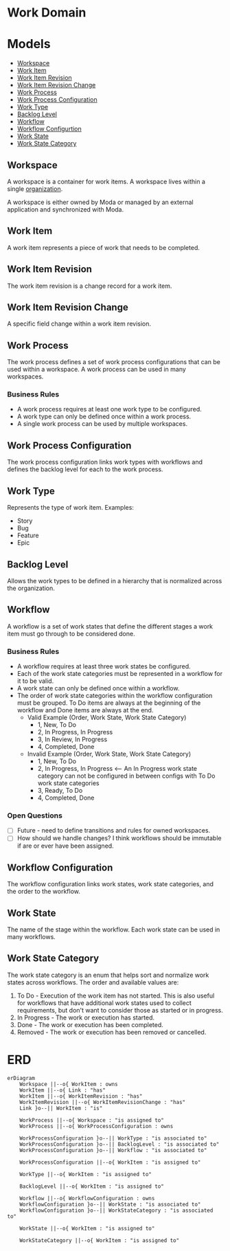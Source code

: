# Work Domain

# Models
- [Workspace](#workspace)
- [Work Item](#work-item)
- [Work Item Revision](#work-item-revision)
- [Work Item Revision Change](#work-item-revision-change)
- [Work Process](#work-process)
- [Work Process Configuration](#work-process-configuration)
- [Work Type](#work-type)
- [Backlog Level](#backlog-level)
- [Workflow](#workflow)
- [Workflow Configurtion](#workflow-configuration)
- [Work State](#work-state)
- [Work State Category](#work-state-category)

## Workspace
A workspace is a container for work items. A workspace lives within a single [organization](./organization.md).

A workspace is either owned by Moda or managed by an external application and synchronized with Moda.

## Work Item
A work item represents a piece of work that needs to be completed.

## Work Item Revision
The work item revision is a change record for a work item.

## Work Item Revision Change
A specific field change within a work item revision.

## Work Process
The work process defines a set of work process configurations that can be used within a workspace.  A work process can be used in many workspaces.

### Business Rules
- A work process requires at least one work type to be configured.
- A work type can only be defined once within a work process.
- A single work process can be used by multiple workspaces.

## Work Process Configuration
The work process configuration links work types with workflows and defines the backlog level for each to the work process.

## Work Type
Represents the type of work item.  Examples:
- Story
- Bug
- Feature
- Epic

## Backlog Level
Allows the work types to be defined in a hierarchy that is normalized across the organization.

## Workflow
A workflow is a set of work states that define the different stages a work item must go through to be considered done.

### Business Rules
- A workflow requires at least three work states be configured.
- Each of the work state categories must be represented in a workflow for it to be valid.
- A work state can only be defined once within a workflow.
- The order of work state categories within the workflow configuration must be grouped.  To Do items are always at the beginning of the workflow and Done items are always at the end.
  - Valid Example (Order, Work State, Work State Category)
    - 1, New, To Do
    - 2, In Progress, In Progress
    - 3, In Review, In Progress
    - 4, Completed, Done
  - Invalid Example (Order, Work State, Work State Category)
    - 1, New, To Do
    - 2, In Progress, In Progress   <-- An In Progress work state category can not be configured in between configs with To Do work state categories
    - 3, Ready, To Do
    - 4, Completed, Done

### Open Questions
- [ ] Future - need to define transitions and rules for owned workspaces.
- [ ] How should we handle changes?  I think workflows should be immutable if are or ever have been assigned.

## Workflow Configuration
The workflow configuration links work states, work state categories, and the order to the workflow.

## Work State
The name of the stage within the workflow.  Each work state can be used in many workflows.

## Work State Category
The work state category is an enum that helps sort and normalize work states across workflows.  The order and available values are:
1. To Do - Execution of the work item has not started.  This is also useful for workflows that have additional work states used to collect requirements, but don't want to consider those as started or in progress.
2. In Progress - The work or execution has started.
3. Done - The work or execution has been completed.
4. Removed - The work or execution has been removed or cancelled.

# ERD
```mermaid
erDiagram
    Workspace ||--o{ WorkItem : owns
    WorkItem ||--o{ Link : "has"
    WorkItem ||--o{ WorkItemRevision : "has"
    WorkItemRevision ||--o{ WorkItemRevisionChange : "has"
    Link }o--|| WorkItem : "is"

    WorkProcess ||--o{ Workspace : "is assigned to"
    WorkProcess ||--o{ WorkProcessConfiguration : owns

    WorkProcessConfiguration }o--|| WorkType : "is associated to"
    WorkProcessConfiguration }o--|| BacklogLevel : "is associated to"
    WorkProcessConfiguration }o--|| Workflow : "is associated to"

    WorkProcessConfiguration ||--o{ WorkItem : "is assigned to"

    WorkType ||--o{ WorkItem : "is assigned to"

    BacklogLevel ||--o{ WorkItem : "is assigned to"

    Workflow ||--o{ WorkflowConfiguration : owns
    WorkflowConfiguration }o--|| WorkState : "is associated to"
    WorkflowConfiguration }o--|| WorkStateCategory : "is associated to"

    WorkState ||--o{ WorkItem : "is assigned to"

    WorkStateCategory ||--o{ WorkItem : "is assigned to"
```